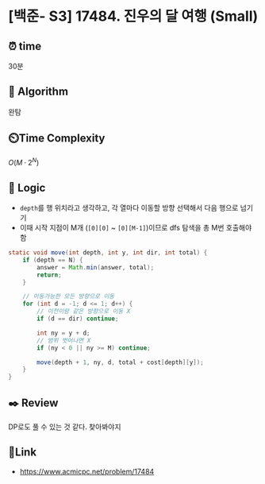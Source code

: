 # [백준- S3] 17484. 진우의 달 여행 (Small)
 
## ⏰  **time**
30분

## :pushpin: **Algorithm**
완탐

## ⏲️**Time Complexity**
$O(M · 2^N)$

## :round_pushpin: **Logic**
- `depth`를 행 위치라고 생각하고, 각 열마다 이동할 방향 선택해서 다음 행으로 넘기기
- 이때 시작 지점이 M개 (`[0][0]` ~ `[0][M-1]`)이므로 dfs 탐색을 총 M번 호출해야 함
```java
static void move(int depth, int y, int dir, int total) {
    if (depth == N) {
        answer = Math.min(answer, total);
        return;
    }

    // 이동가능한 모든 방향으로 이동
    for (int d = -1; d <= 1; d++) {
        // 이전이랑 같은 방향으로 이동 X
        if (d == dir) continue;

        int ny = y + d;
        // 범위 벗어나면 X
        if (ny < 0 || ny >= M) continue;

        move(depth + 1, ny, d, total + cost[depth][y]);
    }
}
```

## :black_nib: **Review**
DP로도 풀 수 있는 것 같다. 찾아봐야지

## 📡**Link**
- https://www.acmicpc.net/problem/17484
